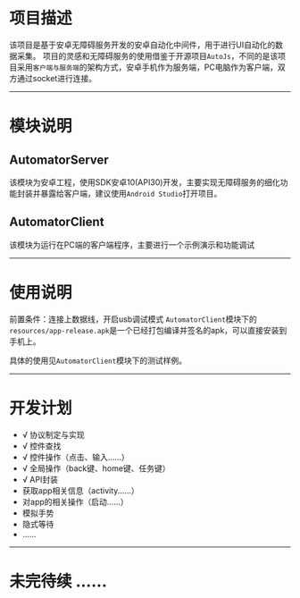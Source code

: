 # 项目描述

该项目是基于安卓无障碍服务开发的安卓自动化中间件，用于进行UI自动化的数据采集。
项目的灵感和无障碍服务的使用借鉴于开源项目`AutoJs`，不同的是该项目采用`客户端与服务端`的架构方式，安卓手机作为服务端，PC电脑作为客户端，双方通过socket进行连接。

---

# 模块说明

## AutomatorServer

该模块为安卓工程，使用SDK安卓10(API30)开发，主要实现无障碍服务的细化功能封装并暴露给客户端，建议使用`Android Studio`打开项目。

## AutomatorClient

该模块为运行在PC端的客户端程序，主要进行一个示例演示和功能调试

---

# 使用说明

前置条件：连接上数据线，开启usb调试模式
`AutomatorClient`模块下的`resources/app-release.apk`是一个已经打包编译并签名的apk，可以直接安装到手机上。

具体的使用见`AutomatorClient`模块下的测试样例。

---
# 开发计划
- √ 协议制定与实现
- √ 控件查找
- √ 控件操作（点击、输入......）
- √ 全局操作（back键、home键、任务键）
- √ API封装
- 获取app相关信息（activity......）
- 对app的相关操作（启动......）
- 模拟手势
- 隐式等待
- ......

---

# 未完待续 ......